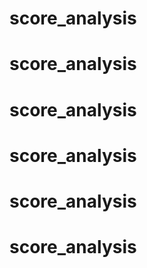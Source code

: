 # score_analysis
# score_analysis
# score_analysis
# score_analysis
# score_analysis
# score_analysis
